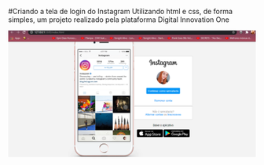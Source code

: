 #Criando a tela de login do Instagram 
Utilizando html e css, de forma simples, um projeto realizado pela plataforma Digital  Innovation One

![tela-instagram](https://github.com/rafaelatoni/login-instagram/blob/main/foto-login-instagram.png)
